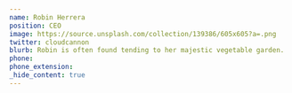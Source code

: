 ```yaml
---
name: Robin Herrera
position: CEO
image: https://source.unsplash.com/collection/139386/605x605?a=.png
twitter: cloudcannon
blurb: Robin is often found tending to her majestic vegetable garden.
phone:
phone_extension:
_hide_content: true
---
```


